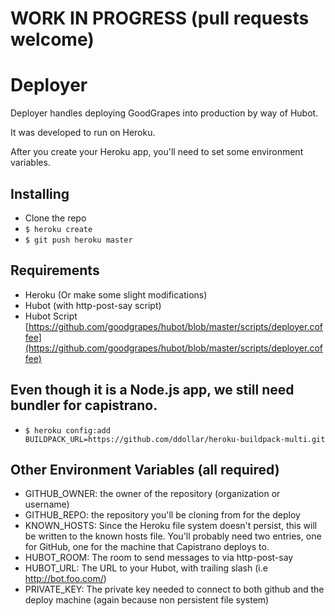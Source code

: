 # WORK IN PROGRESS (pull requests welcome)

# Deployer

Deployer handles deploying GoodGrapes into production by way of Hubot.

It was developed to run on Heroku.

After you create your Heroku app, you'll need to set some environment variables.

## Installing

* Clone the repo
* `$ heroku create`
* `$ git push heroku master`

## Requirements

* Heroku (Or make some slight modifications)
* Hubot (with http-post-say script)
* Hubot Script [https://github.com/goodgrapes/hubot/blob/master/scripts/deployer.coffee](https://github.com/goodgrapes/hubot/blob/master/scripts/deployer.coffee)

## Even though it is a Node.js app, we still need bundler for capistrano.

* `$ heroku config:add BUILDPACK_URL=https://github.com/ddollar/heroku-buildpack-multi.git`

## Other Environment Variables (all required)
* GITHUB_OWNER: the owner of the repository (organization or username)
* GITHUB_REPO: the repository you'll be cloning from for the deploy
* KNOWN_HOSTS: Since the Heroku file system doesn't persist, this will be written to the known hosts file. You'll probably need two entries, one for GitHub, one for the machine that Capistrano deploys to.
* HUBOT_ROOM: The room to send messages to via http-post-say
* HUBOT_URL: The URL to your Hubot, with trailing slash (i.e http://bot.foo.com/)
* PRIVATE_KEY: The private key needed to connect to both github and the deploy machine (again because non persistent file system)
